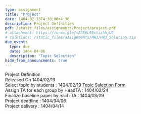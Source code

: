 ```yaml
---
type: assignment
title: "Project"
date: 1404-02-13T4:30:00+4:30
description: Project Definition
pdf: /static_files/assignments/Project/project.pdf
# attachment: https://forms.gle/vALX6L98xtizhhjU6
# solutions: /static_files/assignments/HW3/HW3_Solution.zip
due_event:
  type: due
  date: 1404-04-06
  description: "Topic Selection"
hide_from_announcments: true
---
```


Project Definition<br>
Released On 1404/02/13<br>
Select topic by students : 1404/02/19 [Topic Selection Form](https://forms.gle/vALX6L98xtizhhjU6) <br>
Assign TA for each group by HeadTA : 1404/02/24 <br>
Finalize baseline paper by each TA : 1404/03/09 <br>
Project deadline : 1404/04/06 <br>
Project delivery : 1404/04/14 <br>
